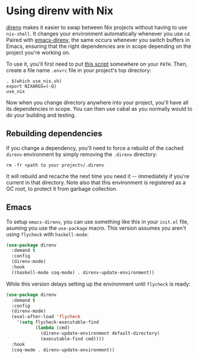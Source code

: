 # Using direnv with Nix

[direnv](https://direnv.net/) makes it easier to swap between Nix projects
without having to use `nix-shell`. It changes your environment automatically
whenever you use `cd`. Paired with
[emacs-direnv](https://github.com/wbolster/emacs-direnv), the same occurs
whenever you switch buffers in Emacs, ensuring that the right dependencies are
in scope depending on the project you're working on.

To use it, you'll first need to put [this
script](https://github.com/jwiegley/nix-config/blob/master/bin/use_nix.sh)
somewhere on your `PATH`. Then, create a file name `.envrc` file in your
project's top directory:

    . $(which use_nix.sh)
    export NIXARGS=(-Q)
    use_nix

Now when you change directory anywhere into your project, you'll have all its
dependencies in scope. You can then use cabal as you normally would to do your
building and testing.

## Rebuilding dependencies

If you change a dependency, you'll need to force a rebuild of the cached
`direnv` environment by simply removing the `.direnv` directory:

    rm -fr <path to your project>/.direnv

It will rebuild and recache the next time you need it -- immediately if you're
current in that directory. Note also that this environment is registered as a
GC root, to protect it from garbage collection.

## Emacs

To setup `emacs-direnv`, you can use something like this in your `init.el`
file, asuming you use the `use-package` macro. This version assumes you aren't
using `flycheck` with `haskell-mode`:

``` lisp
(use-package direnv
  :demand t
  :config
  (direnv-mode)
  :hook
  ((haskell-mode coq-mode) . direnv-update-environment))
```

While this version delays setting up the environment until `flycheck` is
ready:

``` lisp
(use-package direnv
  :demand t
  :config
  (direnv-mode)
  (eval-after-load 'flycheck
    '(setq flycheck-executable-find
           (lambda (cmd)
             (direnv-update-environment default-directory)
             (executable-find cmd))))
  :hook
  (coq-mode . direnv-update-environment))
```

